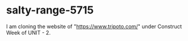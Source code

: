 # salty-range-5715
I am cloning the website of "https://www.tripoto.com/" under Construct Week of UNIT - 2.

